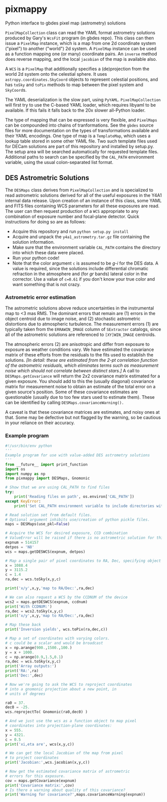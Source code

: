 # pixmappy
Python interface to gbdes pixel map (astrometry) solutions

`PixelMapCollection` class can read the YAML format astrometry solutions produced by Gary's `WcsFit` program (in gbdes repo).  This class can then issue a `PixelMap` instance, which is a map from one 2d coordinate system ("pixel") to another ("world") 2d system.  A `PixelMap` instance can be used as a function mapping one (or many) coordinate pairs.  An `inverse` method does reverse mapping, and the local `jacobian` of the map is available also.

A `WCS` is a `PixelMap` that additionally specifies a (de)projection from the world 2d system onto the celestial sphere.  It uses `astropy.coordinates.SkyCoord` objects to represent celestial positions, and has `toSky` and `toPix` methods to map between the pixel system and `SkyCoord`s.  

The YAML deserialization is the slow part, using `PyYAML`.  `PixelMapCollection` will first try to use the C-based YAML loader, which requires libyaml to be available.  If this fails it falls back to the 20x slower all-Python loader.

The type of mapping that can be expressed is very flexible, and `PixelMaps` can be compounded into chains of tranformations.  See the `gbdes` source files for more documentation on the types of transformations available and their YAML encodings.  One type of map is a `TemplateMap`, which uses a lookup table stored in some other YAML file.  Two such template files used for DECam solutions are part of this repository and installed by setup.py.  The setup area will be searched automatically for requested template files.  Additional paths to search can be specified by the `CAL_PATH` environment variable, using the usual colon-separated list format.

## DES Astrometric Solutions

The `DESMaps` class derives from `PixelMapCollection` and is specialized to read astrometric solutions derived for all of the useful exposures in the Y4A1 internal data release.  Upon creation of an instance of this class, some YAML and FITS files containing WCS parameters for all these exposures are read.  The user can then request production of a `WCS` appropriate to any combination of exposure number and focal-plane detector.  Quick instructions for doing so are as follows:

* Acquire this repository and run `python setup.py install`
* Acquire and unpack the `y4a1_astrometry.tar.gz` file containing the solution information.
* Make sure that the environment variable `CAL_PATH` contains the directory into which these data were placed.
* Run your python code!
* Note that the color argument `c` is assumed to be _g-i_ for the DES
  data.  A value is required, since the solutions include differential
  chromatic refraction in the atmosphere and (for _gr_ bands) lateral
  color in the corrector.  Use a value of `c=0.61` if you don't know
  your true color and want something that is not crazy.

### Astrometric error estimation

The astrometric solutions above reduce uncertainties in the
instrumental map to <3 mas RMS.  The dominant errors that remain are
(1) errors in the object centroid due to image noise, and (2)
stochastic astrometric distortions due to atmospheric turbulence.
The measurement errors (1) are typically taken from the
`ERRAWIN_IMAGE` column of `SExtractor` catalogs, since all of the
astrometric solutions are referenced to `[XY]WIN_IMAGE` centroids.

The atmospheric errors (2) are anisotropic and differ from exposure to
exposure as weather conditions vary.  We have estimated the covariance
matrix of these efforts from the residuals to the fits used to
establish the solutions.
_[In detail: these are estimated from the 2-pt correlation function of the astrometric residuals, which eliminates terms such as measurement noise which should not correlate between distinct stars.]_
A call to `DESMaps.getCovariance` will return the 2x2 covariance
matrix estimated for a given exposure.  You should add to this the
(usually diagonal) covariance matrix for measurement noise to obtain
an estimate of the total error on a given source's position.  Some of
these covariance estimates are questionable (usually due to too few
stars used to estimate them).  These can be identified by calling
`DESMaps.covarianceWarning().`

A caveat is that these covariance matrices are estimates, and noisy
ones at that.  Some may be defective but not flagged by the warning,
so be cautious in your reliance on their accuracy.

### Example program

```python
#!/usr/bin/env python
'''
Example program for use with value-added DES astrometry solutions
'''
from __future__ import print_function
import os
import numpy as np
from pixmappy import DESMaps, Gnomonic

# Show that we are using CAL_PATH to find files
try:
    print('Reading files on path', os.environ['CAL_PATH'])
except KeyError:
    print('Set CAL_PATH environment variable to include directories with astrometric solutions')

# Read solution set from default files.
# Optional argument inhibits use/creation of python pickle files.
maps = DESMaps(use_pkl=False)

# Acquire the WCS for desired exposure, CCD combination
# ValueError will be raised if there is no astrometric solution for this combination.
expnum = 514157
detpos = 'N8'
wcs = maps.getDESWCS(expnum, detpos)

# Map a single pair of pixel coordinates to RA, Dec, specifying object color
x = 1088.4
y = 3115.2
c = 1.4
ra,dec = wcs.toSky(x,y,c)

print('x/y',x,y,'map to RA/Dec:',ra,dec)

# We can also request a WCS by the CCDNUM of the device
wcs2 = maps.getDESWCS(expnum, ccdnum)
print('With CCDNUM:')
ra,dec = wcs2.toSky(x,y,c)
print('x/y',x,y,'map to RA/Dec:',ra,dec)

# Map these back
print('Inversion yields', wcs.toPix(ra,dec,c))

# Map a set of coordinates with varying colors.
# c could be a scalar and would be broadcast
x = np.arange(900.,1500.,100.)
y = x + 1000.
c = np.arange(0.9,1.5,0.1)
ra,dec = wcs.toSky(x,y,c)
print('Array outputs:')
print('RA:',ra)
print('Dec:',dec)

# Now we're going to ask the WCS to reproject coordinates
# into a gnomonic projection about a new point, in
# units of degrees

ra0 = 37.
dec0 = -25.
wcs.reprojectTo( Gnomonic(ra0,dec0) )

# And we just use the wcs as a function object to map pixel
# coordinates into projection-plane coordinates:
x = 555.
y = 4321.
c = 0.5
print('xi,eta are', wcs(x,y,c))

# We can get the local Jacobian of the map from pixel
# to project coordinates
print('Jacobian:',wcs.jacobian(x,y,c))

# Now get the estimated covariance matrix of astrometric
# errors for this exposure.
cov = maps.getCovariance(expnum)
print('Covariance matrix:',cov)
# Is there a warning about quality of this covariance?
print('Warning for covariance?',maps.covarianceWarning(expnum))

```
    
